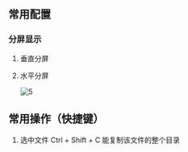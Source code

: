 ## 常用配置

### 分屏显示

1. 垂直分屏

2. 水平分屏

   ![5](D:\htdocs\mytest\Git\self-study\other\编程工具\PHPStorm\image\5.png)



## 常用操作（快捷键）

1. 选中文件 Ctrl + Shift + C 能复制该文件的整个目录